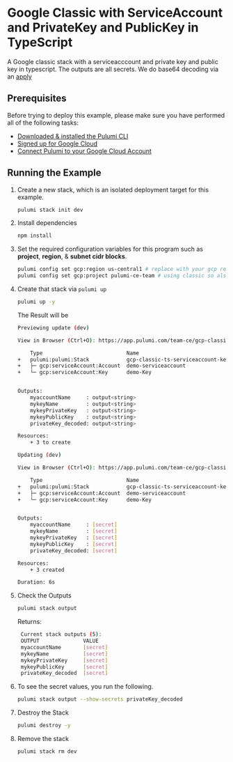 # Google Classic with ServiceAccount and PrivateKey and PublicKey in TypeScript

A Google classic stack with a serviceacccount and private key and public key in typescript. The outputs are all secrets.  We do base64 decoding via an [apply](https://www.pulumi.com/docs/concepts/inputs-outputs/#apply)

## Prerequisites

Before trying to deploy this example, please make sure you have performed all of the following tasks:
- [Downloaded & installed the Pulumi CLI](https://www.pulumi.com/docs/get-started/install/)
- [Signed up for Google Cloud](https://cloud.google.com/free/)
- [Connect Pulumi to your Google Cloud Account](https://www.pulumi.com/docs/intro/cloud-providers/gcp/setup/)

## Running the Example

1. Create a new stack, which is an isolated deployment target for this example.
    ```bash
    pulumi stack init dev
    ```

1. Install dependencies
    ```bash
    npm install
    ```

1. Set the required configuration variables for this program such as **project**, **region**, & **subnet cidr blocks**.

    ```bash
    pulumi config set gcp:region us-central1 # replace with your gcp region
    pulumi config set gcp:project pulumi-ce-team # using classic so also have to set this
    ```
1. Create that stack via `pulumi up`
    ```bash
    pulumi up -y
    ```

    The Result will be

    ```bash
    Previewing update (dev)

    View in Browser (Ctrl+O): https://app.pulumi.com/team-ce/gcp-classic-ts-serviceaccount-key/dev/previews/c6a0d192-7a0a-46d7-b175-ea30259071da

        Type                           Name                                   Plan       
    +   pulumi:pulumi:Stack            gcp-classic-ts-serviceaccount-key-dev  create     
    +   ├─ gcp:serviceAccount:Account  demo-serviceaccount                    create     
    +   └─ gcp:serviceAccount:Key      demo-Key                               create     


    Outputs:
        myaccountName     : output<string>
        mykeyName         : output<string>
        mykeyPrivateKey   : output<string>
        mykeyPublicKey    : output<string>
        privateKey_decoded: output<string>

    Resources:
        + 3 to create

    Updating (dev)

    View in Browser (Ctrl+O): https://app.pulumi.com/team-ce/gcp-classic-ts-serviceaccount-key/dev/updates/13

        Type                           Name                                   Status              
    +   pulumi:pulumi:Stack            gcp-classic-ts-serviceaccount-key-dev  created (3s)        
    +   ├─ gcp:serviceAccount:Account  demo-serviceaccount                    created (1s)        
    +   └─ gcp:serviceAccount:Key      demo-Key                               created (0.63s)     


    Outputs:
        myaccountName     : [secret]
        mykeyName         : [secret]
        mykeyPrivateKey   : [secret]
        mykeyPublicKey    : [secret]
        privateKey_decoded: [secret]

    Resources:
        + 3 created

    Duration: 6s
    ```

1. Check the Outputs
   ```bash
   pulumi stack output
   ```

   Returns:
   ```bash
    Current stack outputs (5):
    OUTPUT              VALUE
    myaccountName       [secret]
    mykeyName           [secret]
    mykeyPrivateKey     [secret]
    mykeyPublicKey      [secret]
    privateKey_decoded  [secret]
   ```

1. To see the secret values, you run the following.
   ```bash
   pulumi stack output --show-secrets privateKey_decoded
   ```
 
1. Destroy the Stack
   ```bash
   pulumi destroy -y
   ```

1. Remove the stack
   ```bash
   pulumi stack rm dev
   ```